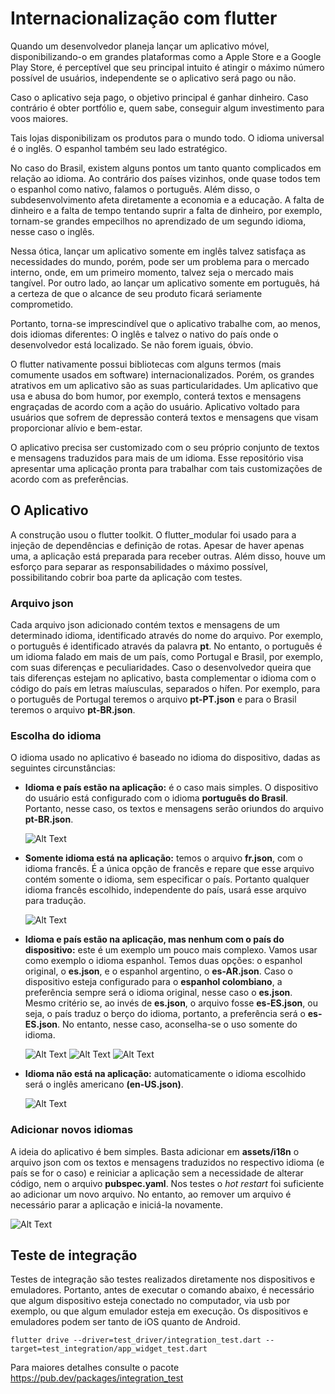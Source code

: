 # Internacionalização com flutter

Quando um desenvolvedor planeja lançar um aplicativo móvel, disponibilizando-o em grandes plataformas como a Apple Store e a
Google Play Store, é perceptível que seu principal intuito é atingir o máximo número possível de usuários, independente se o aplicativo será pago ou não.

Caso o aplicativo seja pago, o objetivo principal é ganhar dinheiro. Caso contrário é obter portfólio e, quem sabe, conseguir algum investimento para voos maiores.

Tais lojas disponibilizam os produtos para o mundo todo. O idioma universal é o inglês. O espanhol também seu lado estratégico.

No caso do Brasil, existem alguns pontos um tanto quanto complicados em relação ao idioma. Ao contrário dos países vizinhos, onde quase todos tem o espanhol como nativo, falamos o português. Além disso, o subdesenvolvimento afeta diretamente a economia e a educação. A falta de dinheiro e a falta de tempo tentando suprir a falta de dinheiro, por exemplo, tornam-se grandes empecilhos no aprendizado de um segundo idioma, nesse caso o inglês.

Nessa ótica, lançar um aplicativo somente em inglês talvez satisfaça as necessidades do mundo, porém, pode ser um problema para o mercado interno, onde, em um primeiro momento, talvez seja o mercado mais tangível. Por outro lado, ao lançar um aplicativo somente em português, há a certeza de que o alcance de seu produto ficará seriamente comprometido.

Portanto, torna-se imprescindível que o aplicativo trabalhe com, ao menos, dois idiomas diferentes: O inglês e talvez o nativo do país onde o desenvolvedor está localizado. Se não forem iguais, óbvio.

O flutter nativamente possui bibliotecas com alguns termos (mais comumente usados em software) internacionalizados. Porém, os grandes atrativos em um aplicativo são as suas particularidades. Um aplicativo que usa e abusa do bom humor, por exemplo, conterá textos e mensagens engraçadas de acordo com a ação do usuário. Aplicativo voltado para usuários que sofrem de depressão conterá textos e mensagens que visam proporcionar alívio e bem-estar.

O aplicativo precisa ser customizado com o seu próprio conjunto de textos e mensagens traduzidos para mais de um idioma. Esse repositório visa apresentar uma aplicação pronta para trabalhar com tais customizações de acordo com as preferências.

## O Aplicativo

A construção usou o flutter toolkit. O flutter_modular foi usado para a injeção de dependências e definição de rotas. Apesar de haver apenas uma, a aplicação está preparada para receber outras. Além disso, houve um esforço para separar as responsabilidades o máximo possível, possibilitando cobrir boa parte da aplicação com testes.

### Arquivo json

Cada arquivo json adicionado contém textos e mensagens de um determinado idioma, identificado através do nome do arquivo. Por exemplo, o português é identificado através da palavra **pt**. No entanto, o português é um idioma falado em mais de um país, como Portugal e Brasil, por exemplo, com suas diferenças e peculiaridades. Caso o desenvolvedor queira que tais diferenças estejam no aplicativo, basta complementar o idioma com o código do país em letras maíusculas, separados o hífen. Por exemplo, para o português de Portugal teremos o arquivo **pt-PT.json** e para o Brasil teremos o arquivo **pt-BR.json**.

### Escolha do idioma

O idioma usado no aplicativo é baseado no idioma do dispositivo, dadas as seguintes circunstâncias:

- **Idioma e país estão na aplicação:** é o caso mais simples. O dispositivo do usuário está configurado com o idioma **português do Brasil**. Portanto, nesse caso, os textos e mensagens serão oriundos do arquivo **pt-BR.json**.

  ![Alt Text](images/language_country_found.gif)

- **Somente idioma está na aplicação:** temos o arquivo **fr.json**, com o idioma francês. É a única opção de francês e repare que esse arquivo contém somente o idioma, sem especificar o país. Portanto qualquer idioma francês escolhido, independente do país, usará esse arquivo para tradução.

  ![Alt Text](images/only_language_found.gif)

- **Idioma e país estão na aplicação, mas nenhum com o país do dispositivo:** este é um exemplo um pouco mais complexo. Vamos usar como exemplo o idioma espanhol. Temos duas opções: o espanhol original, o **es.json**, e o espanhol argentino, o **es-AR.json**. Caso o dispositivo esteja configurado para o **espanhol colombiano**, a preferência sempre será o idioma original, nesse caso o **es.json**. Mesmo critério se, ao invés de **es.json**, o arquivo fosse **es-ES.json**, ou seja, o país traduz o berço do idioma, portanto, a preferência será o **es-ES.json**. No entanto, nesse caso, aconselha-se o uso somente do idioma.

  ![Alt Text](images/language_to_es.gif) ![Alt Text](images/language_to_es_ar.gif) ![Alt Text](images/language_to_es_co.gif)

- **Idioma não está na aplicação:** automaticamente o idioma escolhido será o inglês americano **(en-US.json)**.

  ![Alt Text](images/language_not_found.gif)

### Adicionar novos idiomas

A ideia do aplicativo é bem simples. Basta adicionar em **assets/i18n** o arquivo json com os textos e mensagens traduzidos no respectivo idioma (e país se for o caso) e reiniciar a aplicação sem a necessidade de alterar código, nem o arquivo **pubspec.yaml**. Nos testes o _hot restart_ foi suficiente ao adicionar um novo arquivo. No entanto, ao remover um arquivo é necessário parar a aplicação e iniciá-la novamente.

![Alt Text](images/new_language_file.gif)

## Teste de integração

Testes de integração são testes realizados diretamente nos dispositivos e emuladores. Portanto, antes de executar o comando abaixo, é necessário que algum dispositivo esteja conectado no computador, via usb por exemplo, ou que algum emulador esteja em execução. Os dispositivos e emuladores podem ser tanto de iOS quanto de Android.

```console
flutter drive --driver=test_driver/integration_test.dart --target=test_integration/app_widget_test.dart
```

Para maiores detalhes consulte o pacote <https://pub.dev/packages/integration_test>
